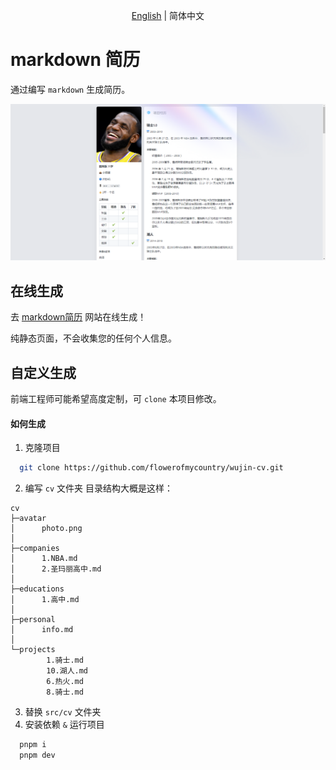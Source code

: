 <div align="center">

[English](./README.md) | 简体中文

</div>

# markdown 简历

通过编写 `markdown` 生成简历。

![效果](/doc/template.png)

## 在线生成

去 [markdown简历](http://markdown-resume.top/) 网站在线生成！

纯静态页面，不会收集您的任何个人信息。

## 自定义生成

前端工程师可能希望高度定制，可 `clone` 本项目修改。

#### 如何生成

1. 克隆项目

```bash
  git clone https://github.com/flowerofmycountry/wujin-cv.git
```

2. 编写 `cv` 文件夹
   目录结构大概是这样：

```
cv
├─avatar
│      photo.png
│
├─companies
│      1.NBA.md
│      2.圣玛丽高中.md
│
├─educations
│      1.高中.md
│
├─personal
│      info.md
│
└─projects
        1.骑士.md
        10.湖人.md
        6.热火.md
        8.骑士.md
```

3. 替换 `src/cv` 文件夹
4. 安装依赖 `&` 运行项目

```bash
  pnpm i
  pnpm dev
```
